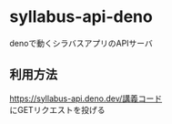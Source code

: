 # syllabus-api-deno

denoで動くシラバスアプリのAPIサーバ  

## 利用方法

<https://syllabus-api.deno.dev/講義コード>  
にGETリクエストを投げる  
